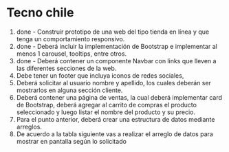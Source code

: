 # Tecno chile

1. done - Construir prototipo de una web del tipo tienda en línea y que tenga un comportamiento responsivo.
2. done - Deberá incluir la implementación de Bootstrap e implementar al menos 1 carousel, tooltips, entre otros.
3. done - Deberá contener un componente Navbar con links que lleven a las diferentes secciones de la web.
4. Debe tener un footer que incluya iconos de redes sociales,
5. Deberá solicitar al usuario nombre y apellido, los cuales deberán ser mostrarlos en alguna sección cliente.
6. Deberá contener una página de ventas, la cual deberá implementar card de Bootstrap, deberá agregar al carrito de compras el producto seleccionado y luego listar el nombre del producto y su precio.
7. Para el punto anterior, deberá crear una estructura de datos mediante arreglos.
8. De acuerdo a la tabla siguiente vas a realizar el arreglo de datos para mostrar en pantalla según lo solicitado
